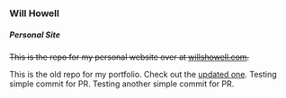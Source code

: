 ### Will Howell 
##### Personal Site

~~This is the repo for my personal website over at [willshowell.com](http://willshowell.com).~~

This is the old repo for my portfolio. Check out the [updated one](https://github.com/willshowell/portfolio).
Testing simple commit for PR. Testing another simple commit for PR.

